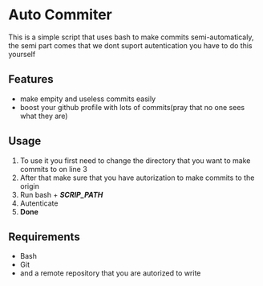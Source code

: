 # Auto Commiter

This is a simple script that uses bash to make commits semi-automaticaly, the semi part comes that we dont suport autentication
you have to do this yourself

## Features

- make empity and useless commits easily
- boost your github profile with lots of commits(pray that no one sees what they are)

## Usage

1. To use it you first need to change the directory that you want to make commits to on line 3
2. After that make sure that you have autorization to make commits to the origin
3. Run bash + ***SCRIP_PATH***
4. Autenticate
5. **Done**

## Requirements

- Bash
- Git
- and a remote repository that you are autorized to write